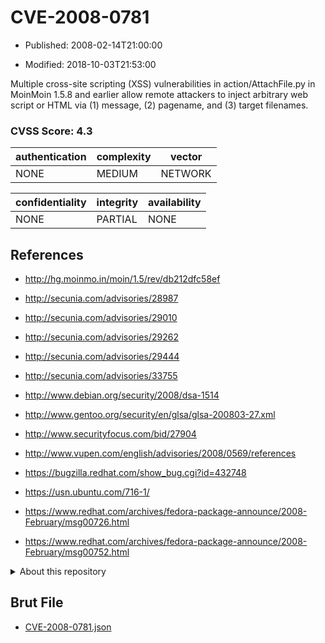 # CVE-2008-0781

- Published: 2008-02-14T21:00:00

- Modified: 2018-10-03T21:53:00

Multiple cross-site scripting (XSS) vulnerabilities in action/AttachFile.py in MoinMoin 1.5.8 and earlier allow remote attackers to inject arbitrary web script or HTML via (1) message, (2) pagename, and (3) target filenames.

### CVSS Score: **4.3**

| authentication | complexity | vector |
| --- | --- | --- |
| NONE | MEDIUM | NETWORK |

| confidentiality | integrity | availability |
| --- | --- | --- |
| NONE | PARTIAL | NONE |

## References

* http://hg.moinmo.in/moin/1.5/rev/db212dfc58ef

* http://secunia.com/advisories/28987

* http://secunia.com/advisories/29010

* http://secunia.com/advisories/29262

* http://secunia.com/advisories/29444

* http://secunia.com/advisories/33755

* http://www.debian.org/security/2008/dsa-1514

* http://www.gentoo.org/security/en/glsa/glsa-200803-27.xml

* http://www.securityfocus.com/bid/27904

* http://www.vupen.com/english/advisories/2008/0569/references

* https://bugzilla.redhat.com/show_bug.cgi?id=432748

* https://usn.ubuntu.com/716-1/

* https://www.redhat.com/archives/fedora-package-announce/2008-February/msg00726.html

* https://www.redhat.com/archives/fedora-package-announce/2008-February/msg00752.html

<details>
<summary>About this repository</summary> 

  This repository is part of the project [Live Hack CVE](https://github.com/Live-Hack-CVE). Main website can be found [www.live-hack.org](https://www.live-hack.org) 
  
  Made by [Sn0wAlice](https://github.com/Sn0wAlice) for the people that care about security and need to have a feed of the latest CVEs. Hope you enjoy it, don't forget to star the repo and follow me on [Twitter](https://twitter.com/Sn0wAlice) and [Github](https://github.com/Sn0wAlice). And that is my [personnal website](https://www.alice-snow.me/)

  - [Home Page](https://github.com/Live-Hack-CVE)
  - [Framework](https://github.com/Live-Hack-CVE/cve-framework)
  - [CVE database](https://github.com/Live-Hack-CVE/full_database)
  - [Changelog](https://github.com/Live-Hack-CVE/Changelog)
</details>

## Brut File

* [CVE-2008-0781.json](https://raw.githubusercontent.com/Live-Hack-CVE/full_database/main/cves/2008/CVE-2008-0781.json)

